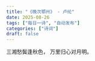 ```yaml
---
title: "《晚次鄂州》 - 卢纶"
date: 2025-08-26
tags: ["每日一诗", "自动发布"]
categories: ["诗词"]
draft: false
---
```


三湘愁鬓逢秋色，
万里归心对月明。

